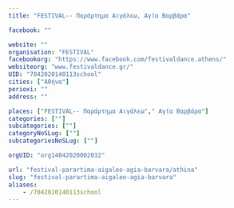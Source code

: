 ```yaml
---
title: "FESTIVAL-- Παράρτημα Αιγάλεω, Αγία Βαρβάρα"

facebook: ""

website: ""
organisation: "FESTIVAL"
facebookorg: "https://www.facebook.com/festivaldance.athens/"
websiteorg: "www.festivaldance.gr/"
UID: "7042020140113school"
cities: ["Αθήνα"]
perioxi: ""
address: ""

places: ["FESTIVAL-- Παράρτημα Αιγάλεω"," Αγία Βαρβάρα"]
categories: [""]
subcategories: [""]
categoryNoSLug: [""]
subcategoriesNoSLug: [""]

orgUID: "org14042020002032"

url: "festival-parartima-aigaleo-agia-barvara/athina"
slug: "festival-parartima-aigaleo-agia-barvara"
aliases:
    - /7042020140113school
---
```





